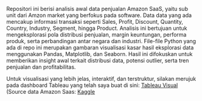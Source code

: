 Repositori ini berisi analisis awal data penjualan Amazon SaaS, yaitu sub unit dari Amzon market yang berfokus pada software. Data data yang ada mencakup informasi transaksi seperti Sales, Profit, Discount, Quantity, Country, Industry, Segment, hingga Product. Analisis ini bertujuan untuk mengeksplorasi pola distribusi penjualan, margin keuntungan, performa produk, serta perbandingan antar negara dan industri.
File-file Python yang ada di repo ini merupakan gambaran visualisasi kasar hasil eksplorasi data menggunakan Pandas, Matplotlib, dan Seaborn. Hasil ini difokuskan untuk memberikan insight awal terkait distribusi data, potensi outlier, serta tren penjualan dan profitabilitas.

Untuk visualisasi yang lebih jelas, interaktif, dan terstruktur, silakan merujuk pada dashboard Tableau yang telah saya buat di sini: [Tableau Visual](https://public.tableau.com/app/profile/muhammad.rafi.lingga/viz/CapstoneProject2Finished/MainDasboard?publish=yes)
(Source data Amazon Saas: [Kaggle]((https://www.kaggle.com/datasets/nnthanh101/aws-saas-sales))
